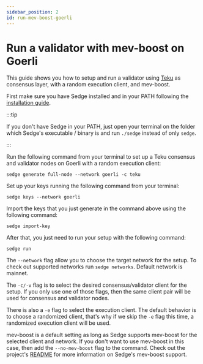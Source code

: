 ```yaml
---
sidebar_position: 2
id: run-mev-boost-goerli
---
```


# Run a validator with mev-boost on Goerli

This guide shows you how to setup and run a validator using [Teku](https://github.com/Consensys/teku/) as consensus layer, with a random execution client, and mev-boost.

First make sure you have Sedge installed and in your PATH following the [installation guide](quickstart/install-guide.mdx).

:::tip

If you don't have Sedge in your PATH, just open your terminal on the folder which Sedge's executable / binary is and run `./sedge` instead of only `sedge`.

:::

Run the following command from your terminal to set up a Teku consensus and validator nodes on Goerli with a random execution client:

```
sedge generate full-node --network goerli -c teku 
```

Set up your keys running the following command from your terminal:

```
sedge keys --network goerli
```

Import the keys that you just generate in the command above using the following command:

```
sedge import-key
```

After that, you just need to run your setup with the following command:

```
sedge run
```

The `--network` flag allow you to choose the target network for the setup. To check out supported networks run `sedge networks`. Default network is mainnet.

The `-c/-v` flag is to select the desired consensus/validator client for the setup. If you only use one of those flags, then the same client pair will be used for consensus and validator nodes.

There is also a `-e` flag to select the execution client. The default behavior is to choose a randomized client, that's why if we skip the `-e` flag this time, a randomized execution client will be used.

mev-boost is a default setting as long as Sedge supports mev-boost for the selected client and network. If you don't want to use mev-boost in this case, then add the `--no-mev-boost` flag to the command. Check out the project's [README](https://github.com/NethermindEth/sedge) for more information on Sedge's mev-boost support.
